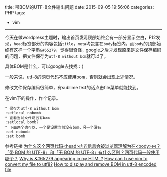 title: 带BOM的UTF-8文件输出问题
date: 2015-09-05 19:56:06
categories: PHP
tags:
- vim
---

今天在做wordpress主题时，输出首页发现顶部始终会有一部分显示空白，F12发现，`head`标签部分的内容包括`title`，`meta`均包含在`body`标签内，而`body`的顶部始终有这样一个字串`&#65279`，觉得很奇怪，google之后才发现原来是文件保存编码的问题，把文件保存为`utf-8 without bom`就可以了。

<!--more-->

具体BOM是什么，可以google去找找：)

一般来说，utf-8的网页代码不应使用bom，否则就会出现上述情况。

修改文件保存编码很简单，有sublime text的话点击file菜单就能找到。

在vim下的操作，作个记录。
```
" 保存为utf-8 without bom
:setlocal nobomb 
" 查看当前文件是否有bom
:setlocal bomb?
" 下面两个也可以，一个是设置当前没有bom，另一个没有
:set nobomb
:set bomb
```

参考链接
[为什么这个网页代码&lt;head&gt;内的信息会被浏览器理解为在&lt;body&gt;内？](http://www.zhihu.com/question/20138814)
[「带 BOM 的 UTF-8」和「无 BOM 的 UTF-8」有什么区别？网页代码一般使用哪个？](http://www.zhihu.com/question/20167122)
[Why is &#65279 appearing in my HTML?](http://stackoverflow.com/questions/9691771/why-is-65279-appearing-in-my-html)
[How can I use vim to convert my file to utf8?](http://stackoverflow.com/questions/9310274/how-can-i-use-vim-to-convert-my-file-to-utf8)
[How to display and remove BOM in utf-8 encoded file](http://vim.1045645.n5.nabble.com/How-to-display-and-remove-BOM-in-utf-8-encoded-file-td4681708.html)